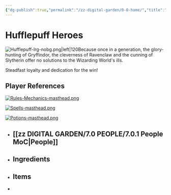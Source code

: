 ```yaml
---
{"dg-publish":true,"permalink":"/zz-digital-garden/0-0-home/","title":"Hufflepuff Heroes","tags":["gardenEntry"]}
---
```


# Hufflepuff Heroes
![Hufflepuff-lrg-nobg.png|left|120](/img/user/zz%20DIGITAL%20GARDEN/Images%20&%20Banners/Hufflepuff-lrg-nobg.png)Because once in a generation, the glory-hunting of Gryffindor, the cleverness of Ravenclaw and the cunning of Slytherin offer no solutions to the Wizarding World's ills.

Steadfast loyalty and dedication for the win!


## Player References
[![Rules-Mechanics-masthead.png](/img/user/zz%20DIGITAL%20GARDEN/Images%20&%20Banners/Rules-Mechanics-masthead.png)](https://site-of-many-things.vercel.app/zz-digital-garden/1-0-2-0-rules/2-0-house-rules/2-1-house-rules-mo-c/)

[![Spells-masthead.png](/img/user/zz%20DIGITAL%20GARDEN/Images%20&%20Banners/Spells-masthead.png)](https://site-of-many-things.vercel.app/zz-digital-garden/3-0-spells/3-1-spells-moc/)

[![Potions-masthead.png](/img/user/zz%20DIGITAL%20GARDEN/Images%20&%20Banners/Potions-masthead.png)](https://site-of-many-things.vercel.app/zz-digital-garden/4-0-potions/4-1-potions-moc/)

- ## [[zz DIGITAL GARDEN/7.0 PEOPLE/7.0.1 People MoC\|People]]
- ## Ingredients
- ## Items
- 